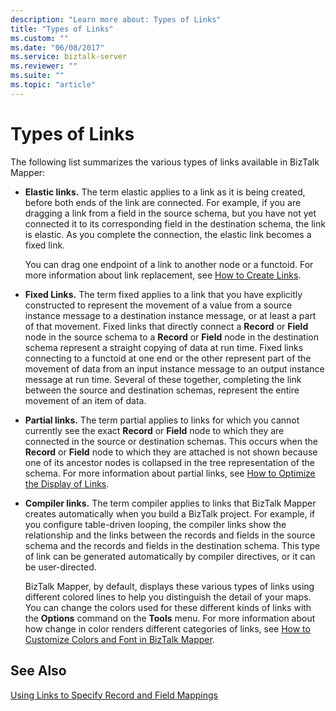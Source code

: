 ```yaml
---
description: "Learn more about: Types of Links"
title: "Types of Links"
ms.custom: ""
ms.date: "06/08/2017"
ms.service: biztalk-server
ms.reviewer: ""
ms.suite: ""
ms.topic: "article"
---
```

# Types of Links
The following list summarizes the various types of links available in BizTalk Mapper:  
  
- **Elastic links.** The term elastic applies to a link as it is being created, before both ends of the link are connected. For example, if you are dragging a link from a field in the source schema, but you have not yet connected it to its corresponding field in the destination schema, the link is elastic. As you complete the connection, the elastic link becomes a fixed link.  
  
   You can drag one endpoint of a link to another node or a functoid. For more information about link replacement, see [How to Create Links](../core/how-to-create-links.md).  
  
- **Fixed Links.** The term fixed applies to a link that you have explicitly constructed to represent the movement of a value from a source instance message to a destination instance message, or at least a part of that movement. Fixed links that directly connect a **Record** or **Field** node in the source schema to a **Record** or **Field** node in the destination schema represent a straight copying of data at run time. Fixed links connecting to a functoid at one end or the other represent part of the movement of data from an input instance message to an output instance message at run time. Several of these together, completing the link between the source and destination schemas, represent the entire movement of an item of data.  
  
- **Partial links.** The term partial applies to links for which you cannot currently see the exact **Record** or **Field** node to which they are connected in the source or destination schemas. This occurs when the **Record** or **Field** node to which they are attached is not shown because one of its ancestor nodes is collapsed in the tree representation of the schema. For more information about partial links, see [How to Optimize the Display of Links](../core/how-to-optimize-the-display-of-links.md).  
  
- **Compiler links.** The term compiler applies to links that BizTalk Mapper creates automatically when you build a BizTalk project. For example, if you configure table-driven looping, the compiler links show the relationship and the links between the records and fields in the source schema and the records and fields in the destination schema. This type of link can be generated automatically by compiler directives, or it can be user-directed.  
  
  BizTalk Mapper, by default, displays these various types of links using different colored lines to help you distinguish the detail of your maps. You can change the colors used for these different kinds of links with the **Options** command on the **Tools** menu. For more information about how change in color renders different categories of links, see [How to Customize Colors and Font in BizTalk Mapper](../core/how-to-customize-colors-and-font-in-biztalk-mapper.md).  
  
## See Also  
 [Using Links to Specify Record and Field Mappings](../core/using-links-to-specify-record-and-field-mappings.md)
